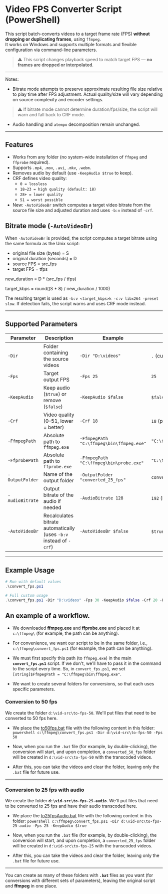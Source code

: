 
# Video FPS Converter Script (PowerShell)

This script batch-converts videos to a target frame rate (FPS) **without dropping or duplicating frames**, using `ffmpeg`.  
It works on Windows and supports multiple formats and flexible configuration via command-line parameters.

> ⚠️ This script changes playback speed to match target FPS — **no frames are dropped or interpolated**.
---

Notes:

- Bitrate mode attempts to preserve approximate resulting file size relative to play time after FPS adjustment. Actual quality/size will vary depending on source complexity and encoder settings.
> ⚠️ If bitrate mode cannot determine duration/fps/size, the script will warn and fall back to CRF mode.
- Audio handling and `atempo` decomposition remain unchanged.

---

## Features

- Works from any folder (no system-wide installation of `ffmpeg` and `ffprobe` required).
- Supports `.mp4`, `.mov`, `.avi`, `.mkv`, `.webm`.
- Removes audio by default (use `-KeepAudio $true` to keep).
- CRF defines video quality:
     - `0 = lossless`
     - `18–23 = high quality (default: 18)`
     - `28+ = lower quality`
     - `51 = worst possible`
- New: `-AutoVideoBr` switch computes a target video bitrate from the source file size and adjusted duration and uses `-b:v` instead of `-crf`.
## Bitrate mode (`-AutoVideoBr`)

When `-AutoVideoBr` is provided, the script computes a target bitrate using the same formula as the Unix script:

- original file size (bytes) = S
- original duration (seconds) = D
- source FPS = src_fps
- target FPS = tfps

new_duration = D * (src_fps / tfps)

target_kbps = round((S * 8) / new_duration / 1000)

The resulting target is used as `-b:v <target_kbps>k -c:v libx264 -preset slow`. 
If detection fails, the script warns and uses CRF mode instead.

---

## Supported Parameters

| Parameter       | Description                                                        | Example                                  | Default Value                 |
|-----------------|--------------------------------------------------------------------|------------------------------------------|-------------------------------|
| `-Dir`          | Folder containing the source videos                                | `-Dir "D:\videos"`                       | `.` (current directory)       |
| `-Fps`          | Target output FPS                                                  | `-Fps 25`                                | `25`                          |
| `-KeepAudio`    | Keep audio (`$true`) or remove (`$false`)                          | `-KeepAudio $false`                      | `$false` (remove audio)       |
| `-Crf`          | Video quality (0–51, lower = better)                               | `-Crf 18`                                | `18` (pretty good quality)    |
| `-FfmpegPath`   | Absolute path to `ffmpeg.exe`                                      | `-FfmpegPath "C:\ffmpeg\bin\ffmpeg.exe"` | `"C:\ffmpeg\bin\ffmpeg.exe"`  |
| `-FfprobePath`  | Absolute path to `ffprobe.exe`                                     | `-FfmpegPath "C:\ffmpeg\bin\probe.exe"`  | `"C:\ffmpeg\bin\ffprobe.exe"` |
| `-OutputFolder` | Name of the output folder                                          | `-OutputFolder "converted_25_fps"`       | `converted_25_fps`            |
| `-AudioBitrate` | Output bitrate of the audio if needed                              | `-AudioBitrate 128`                      | `192` (kbps)                  |
| `-AutoVideoBr`  | Recalculates bitrate automatically (uses `-b:v` instead of `-crf`) | `-AutoVideoBr $false`                    | `$true` (enabled)             |

---

## Example Usage

```powershell
# Run with default values
.\convert_fps.ps1

# Full custom usage
.\convert_fps.ps1 -Dir "D:\videos" -Fps 30 -KeepAudio $false -Crf 20 -FfmpegPath "C:\Tools\ffmpeg\ffmpeg.exe" -FfprobePath "C:\Tools\ffmpeg\ffprobe.exe" -OutputFolder "ready_30fps" -AudioBitrate 128 -u $false
```


## An example of a workflow.

- We downloaded **ffmpeg.exe** and **ffprobe.exe** and placed it at `c:\ffmpeg\` (for example, the path can be anything).

- For convenience, we want our script to be in the same folder, i.e., `c:\ffmpeg\convert_fps.ps1` (for example, the path can be anything).

- We must first specify this path (to `ffmpeg.exe`) in the main **`convert_fps.ps1`** script. If we don't, we'll have to pass it in the command to the script every time. So, in `convert_fps.ps1`, we set `[string]$FfmpegPath = "C:\ffmpeg\bin\ffmpeg.exe"`.

- We want to create several folders for conversions, so that each uses specific parameters.

### Conversion to 50 fps

We create the folder `d:\vid-src\to-fps-50`. We'll put files that need to be converted to 50 fps here.

- We place the [to50fps.bat](to50fps.bat) file with the following content in this folder:
   `powershell c:\ffmpeg\convert_fps.ps1 -Dir d:\vid-src\to-fps-50 -Fps 50`

- Now, when you run the `.bat` file (for example, by double-clicking), the conversion will start, and upon completion, a `converted_50_fps` folder will be created in `d:\vid-src\to-fps-50` with the transcoded videos.

- After this, you can take the videos and clear the folder, leaving only the `.bat` file for future use.

---

### Conversion to 25 fps with audio

We create the folder **`d:\vid-src\to-fps-25-audio`**. We'll put files that need to be converted to 25 fps and have their audio transcoded here.

- We place the [to25fpsAudio.bat](to25fpsAudio.bat) file with the following content in this folder:
   `powershell c:\ffmpeg\convert_fps.ps1 -Dir d:\vid-src\to-fps-25-audio -Fps 25 -KeepAudio $true`

- Now, when you run the `.bat` file (for example, by double-clicking), the conversion will start, and upon completion, a `converted_25_fps` folder will be created in `d:\vid-src\to-fps-25` with the transcoded videos.

- After this, you can take the videos and clear the folder, leaving only the `.bat` file for future use.

---

You can create as many of these folders with **`.bat`** files as you want (for conversions with different sets of parameters), leaving the original script and **ffmpeg** in one place.
